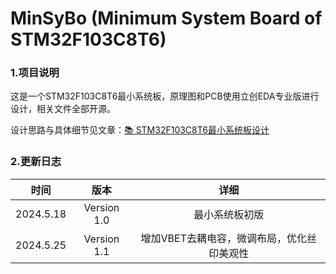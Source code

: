 # MinSyBo (Minimum System Board of STM32F103C8T6)
### 1.项目说明
这是一个STM32F103C8T6最小系统板，原理图和PCB使用立创EDA专业版进行设计，相关文件全部开源。

设计思路与具体细节见文章：[📚 STM32F103C8T6最小系统板设计](https://www.writebug.com/article/a7f918f4-1140-11ef-bb3d-0242ac1b0018)

### 2.更新日志
| 时间 | 版本 | 详细 |
| :------: | :------: | :------: |
| 2024.5.18 | Version 1.0 | 最小系统板初版 |
|2024.5.25|Version 1.1|增加VBET去耦电容，微调布局，优化丝印美观性|